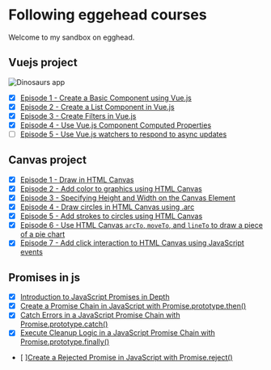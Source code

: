# Following eggehead courses
Welcome to my sandbox on egghead.

## Vuejs project

![Dinosaurs app](https://github.com/Ugarz/egghead/tree/vuejs/vuejs/assets/images/screen.png)

- [x] [Episode 1 - Create a Basic Component using Vue.js](https://egghead.io/lessons/vue-js-create-a-basic-component-using-vue-js)
- [x] [Episode 2 - Create a List Component in Vue.js](https://egghead.io/lessons/vue-js-create-a-list-component-in-vue-js)
- [x] [Episode 3 - Create Filters in Vue.js](https://egghead.io/lessons/vue-js-use-vue-js-component-computed-properties)
- [x] [Episode 4 - Use Vue.js Component Computed Properties](https://egghead.io/lessons/vue-js-use-vue-js-component-computed-properties)
- [ ] [Episode 5 - Use Vue.js watchers to respond to async updates](https://egghead.io/lessons/vue-js-use-vue-js-watchers-to-respond-to-async-updates)

## Canvas project
- [x] [Episode 1 - Draw in HTML Canvas](https://egghead.io/lessons/html-5-draw-in-html-canvas)
- [x] [Episode 2 - Add color to graphics using HTML Canvas](https://egghead.io/lessons/html-5-add-color-to-graphics-using-html-canvas)
- [x] [Episode 3 - Specifying Height and Width on the Canvas Element](https://egghead.io/lessons/html-5-specifying-height-and-width-on-the-canvas-element)
- [x] [Episode 4 - Draw circles in HTML Canvas using .arc](https://egghead.io/lessons/html-5-draw-circles-in-html-canvas-using-arc)
- [x] [Episode 5 - Add strokes to circles using HTML Canvas](https://egghead.io/lessons/html-5-add-strokes-to-circles-using-html-canvas)
- [x] [Episode 6 - Use HTML Canvas `arcTo`, `moveTo`, and `lineTo` to draw a piece of a pie chart](https://egghead.io/lessons/html-5-use-html-canvas-arcto-moveto-and-lineto-to-draw-a-piece-of-a-pie-chart)
- [x] [Episode 7 - Add click interaction to HTML Canvas using JavaScript events](https://egghead.io/lessons/html-5-add-click-interaction-to-html-canvas-using-javascript-events)

## Promises in js
- [x] [Introduction to JavaScript Promises in Depth](https://egghead.io/lessons/javascript-introduction-to-javascript-promises-in-depth)
- [x] [Create a Promise Chain in JavaScript with Promise.prototype.then()](https://egghead.io/lessons/javascript-create-a-promise-chain-in-javascript-with-promise-prototype-then)
- [x] [Catch Errors in a JavaScript Promise Chain with Promise.prototype.catch()](https://egghead.io/lessons/javascript-catch-errors-in-a-javascript-promise-chain-with-promise-prototype-catch)
- [x] [Execute Cleanup Logic in a JavaScript Promise Chain with Promise.prototype.finally()](https://egghead.io/lessons/javascript-execute-cleanup-logic-in-a-javascript-promise-chain-with-promise-prototype-finally)
- [ ][Create a Rejected Promise in JavaScript with Promise.reject()](https://egghead.io/lessons/javascript-create-a-rejected-promise-in-javascript-with-promise-reject)